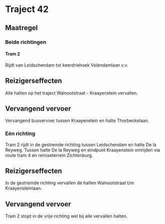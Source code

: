 # Traject 42
## Maatregel
### Beide richtingen

#### Tram 2
Rijdt van Leidschendam tot keerdriehoek Volendamlaan v.v.

## Reizigerseffecten
Alle halten op het traject Walnootstraat - Kraayenstein vervallen.

## Vervangend vervoer
Vervangend busvervoer tussen Kraayenstein en halte Thorbeckelaan.

### Eén richting
Tram 2 rijdt in de gestremde richting tussen Leidschendam en halte De la Reyweg. Tussen halte De la Reyweg en eindpunt Kraayenstein omrijden via route tram 4 en remiseterrein Zichtenburg.

## Reizigerseffecten
In de gestremde richting vervallen de halten Walnootstraat t/m Kraayensteinlaan.

## Vervangend vervoer
Tram 2 stopt in de vrije richting wel bij alle vervallen halten.
